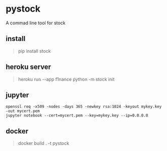 
# pystock

A commad line tool for stock

## install

> pip install stock

## heroku server

> heroku run --app f1nance python -m stock init

## jupyter

```
openssl req -x509 -nodes -days 365 -newkey rsa:1024 -keyout mykey.key -out mycert.pem
jupyter notebook --cert=mycert.pem --key=mykey.key --ip=0.0.0.0
```

## docker

> docker build . -t pystock
